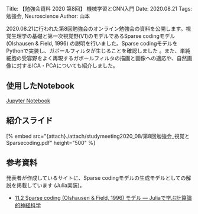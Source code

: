 Title: 【勉強会資料 2020 第8回】 機械学習とCNN入門
Date: 2020.08.21
Tags: 勉強会, Neuroscience
Author: 山本

2020.08.21に行われた第8回勉強会のオンライン勉強会の資料を公開します。視覚生理学の基礎と第一次視覚野(V1)のモデルであるSparse codingモデル (Olshausen & Field, 1996) の説明を行いました。Sparse codingモデルをPythonで実装し、ガボールフィルタが生じることを確認しました 。また、単純細胞の受容野をよく再現するガボールフィルタの描画と画像への適応や、自然画像に対するICA・PCAについても紹介しました。

## 使用したNotebook
[Jupyter Notebook]({attach}./attach/studymeeting2020_08/第8回勉強会_sparse_coding.ipynb)

## 紹介スライド
[% embed src="{attach}./attach/studymeeting2020_08/第8回勉強会_視覚とSparsecoding.pdf" height="500" %]

## 参考資料
発表者が作成しているサイトに、Sparse codingモデルの生成モデルとしての解説を掲載しています (Julia実装)。

- [11.2 Sparse coding (Olshausen & Field, 1996) モデル — Juliaで学ぶ計算論的神経科学](https://compneuro-julia.github.io/11-2_sparse-coding.html)
